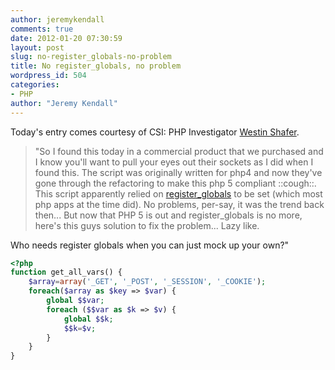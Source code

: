 ```yaml
---
author: jeremykendall
comments: true
date: 2012-01-20 07:30:59
layout: post
slug: no-register_globals-no-problem
title: No register_globals, no problem
wordpress_id: 504
categories:
- PHP
author: "Jeremy Kendall"
---
```


Today's entry comes courtesy of CSI: PHP Investigator [Westin Shafer](https://twitter.com/#!/Hoggle_).

> "So I found this today in a commercial product that we purchased and I know you'll want to pull your eyes out their sockets as I did when I found this.  The script was originally written for php4 and now they've gone through the refactoring to make this php 5 compliant ::cough::.   This script apparently relied on [register_globals](http://us.php.net/manual/en/ini.core.php#ini.register-globals) to be set (which most php apps at the time did).  No problems, per-say, it was the trend back then... But now that PHP 5 is out and register_globals is no more, here's this guys solution to fix the problem...  Lazy like.

Who needs register globals when you can just mock up your own?"
    
```php
<?php
function get_all_vars() {
    $array=array('_GET', '_POST', '_SESSION', '_COOKIE');
    foreach($array as $key => $var) {
        global $$var;
        foreach ($$var as $k => $v) {
            global $$k;
            $$k=$v;
        }
    }
}
``` 
